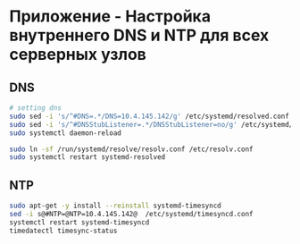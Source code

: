 # Приложение - Настройка внутреннего DNS и NTP для всех серверных узлов

## DNS

```sh
# setting dns
sudo sed -i 's/^#DNS=.*/DNS=10.4.145.142/g' /etc/systemd/resolved.conf
sudo sed -i 's/^#DNSStubListener=.*/DNSStubListener=no/g' /etc/systemd/resolved.conf
sudo systemctl daemon-reload

sudo ln -sf /run/systemd/resolve/resolv.conf /etc/resolv.conf
sudo systemctl restart systemd-resolved
```

## NTP

```sh
sudo apt-get -y install --reinstall systemd-timesyncd
sed -i s@#NTP=@NTP=10.4.145.142@  /etc/systemd/timesyncd.conf
systemctl restart systemd-timesyncd
timedatectl timesync-status
```